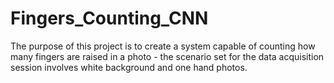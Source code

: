 # Fingers_Counting_CNN
The purpose of this project is to create a system capable of counting how many fingers are raised in a photo - the scenario set for the data acquisition session involves white background and one hand photos.
